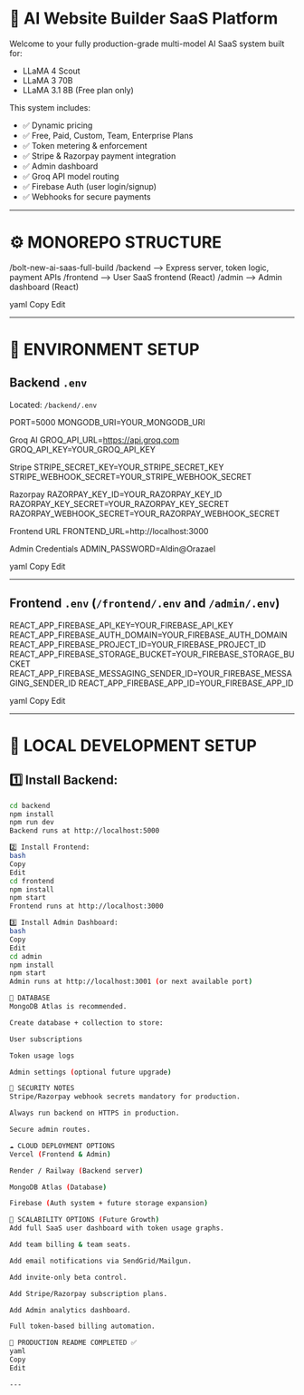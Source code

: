 # 🚀 AI Website Builder SaaS Platform

Welcome to your fully production-grade multi-model AI SaaS system built for:
- LLaMA 4 Scout
- LLaMA 3 70B
- LLaMA 3.1 8B (Free plan only)

This system includes:
- ✅ Dynamic pricing
- ✅ Free, Paid, Custom, Team, Enterprise Plans
- ✅ Token metering & enforcement
- ✅ Stripe & Razorpay payment integration
- ✅ Admin dashboard
- ✅ Groq API model routing
- ✅ Firebase Auth (user login/signup)
- ✅ Webhooks for secure payments

---

# ⚙️ MONOREPO STRUCTURE

/bolt-new-ai-saas-full-build
/backend --> Express server, token logic, payment APIs
/frontend --> User SaaS frontend (React)
/admin --> Admin dashboard (React)

yaml
Copy
Edit

---

# 🔐 ENVIRONMENT SETUP

## Backend `.env`

Located: `/backend/.env`

PORT=5000
MONGODB_URI=YOUR_MONGODB_URI

Groq AI
GROQ_API_URL=https://api.groq.com
GROQ_API_KEY=YOUR_GROQ_API_KEY

Stripe
STRIPE_SECRET_KEY=YOUR_STRIPE_SECRET_KEY
STRIPE_WEBHOOK_SECRET=YOUR_STRIPE_WEBHOOK_SECRET

Razorpay
RAZORPAY_KEY_ID=YOUR_RAZORPAY_KEY_ID
RAZORPAY_KEY_SECRET=YOUR_RAZORPAY_KEY_SECRET
RAZORPAY_WEBHOOK_SECRET=YOUR_RAZORPAY_WEBHOOK_SECRET

Frontend URL
FRONTEND_URL=http://localhost:3000

Admin Credentials
ADMIN_PASSWORD=Aldin@Orazael

yaml
Copy
Edit

---

## Frontend `.env` (`/frontend/.env` and `/admin/.env`)

REACT_APP_FIREBASE_API_KEY=YOUR_FIREBASE_API_KEY
REACT_APP_FIREBASE_AUTH_DOMAIN=YOUR_FIREBASE_AUTH_DOMAIN
REACT_APP_FIREBASE_PROJECT_ID=YOUR_FIREBASE_PROJECT_ID
REACT_APP_FIREBASE_STORAGE_BUCKET=YOUR_FIREBASE_STORAGE_BUCKET
REACT_APP_FIREBASE_MESSAGING_SENDER_ID=YOUR_FIREBASE_MESSAGING_SENDER_ID
REACT_APP_FIREBASE_APP_ID=YOUR_FIREBASE_APP_ID

yaml
Copy
Edit

---

# 🧪 LOCAL DEVELOPMENT SETUP

## 1️⃣ Install Backend:

```bash
cd backend
npm install
npm run dev
Backend runs at http://localhost:5000

2️⃣ Install Frontend:
bash
Copy
Edit
cd frontend
npm install
npm start
Frontend runs at http://localhost:3000

3️⃣ Install Admin Dashboard:
bash
Copy
Edit
cd admin
npm install
npm start
Admin runs at http://localhost:3001 (or next available port)

🔧 DATABASE
MongoDB Atlas is recommended.

Create database + collection to store:

User subscriptions

Token usage logs

Admin settings (optional future upgrade)

🔐 SECURITY NOTES
Stripe/Razorpay webhook secrets mandatory for production.

Always run backend on HTTPS in production.

Secure admin routes.

☁️ CLOUD DEPLOYMENT OPTIONS
Vercel (Frontend & Admin)

Render / Railway (Backend server)

MongoDB Atlas (Database)

Firebase (Auth system + future storage expansion)

🔮 SCALABILITY OPTIONS (Future Growth)
Add full SaaS user dashboard with token usage graphs.

Add team billing & team seats.

Add email notifications via SendGrid/Mailgun.

Add invite-only beta control.

Add Stripe/Razorpay subscription plans.

Add Admin analytics dashboard.

Full token-based billing automation.

🔧 PRODUCTION README COMPLETED ✅
yaml
Copy
Edit

---
